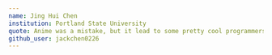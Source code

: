 ```yaml
---
name: Jing Hui Chen
institution: Portland State University
quote: Anime was a mistake, but it lead to some pretty cool programmers.
github_user: jackchen0226
---
```


